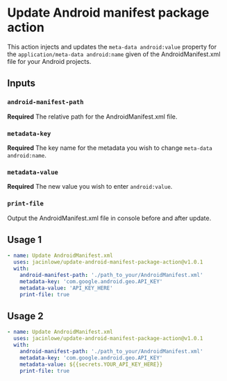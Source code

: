 # Update Android manifest package action

This action injects and updates the `meta-data android:value` property for the `application/meta-data android:name` given of the AndroidManifest.xml file for your Android projects.

## Inputs

### `android-manifest-path`

**Required** The relative path for the AndroidManifest.xml file.

### `metadata-key` 
  
**Required** The key name for the metadata you wish to change `meta-data android:name`.

###  `metadata-value`
    
**Required** The new value you wish to enter `android:value`.

###  `print-file`

Output the AndroidManifest.xml file in console before and after update.

## Usage 1

```yaml
- name: Update AndroidManifest.xml
  uses: jacinlowe/update-android-manifest-package-action@v1.0.1
  with:
    android-manifest-path: './path_to_your/AndroidManifest.xml'
    metadata-key: 'com.google.android.geo.API_KEY'
    metadata-value: 'API_KEY_HERE'
    print-file: true
```

## Usage 2

```yaml
- name: Update AndroidManifest.xml
  uses: jacinlowe/update-android-manifest-package-action@v1.0.1
  with:
    android-manifest-path: './path_to_your/AndroidManifest.xml'
    metadata-key: 'com.google.android.geo.API_KEY'
    metadata-value: ${{secrets.YOUR_API_KEY_HERE}}
    print-file: true
```
